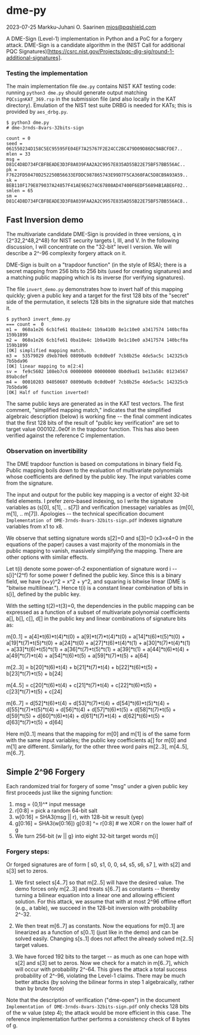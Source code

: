 # dme-py

2023-07-25  Markku-Juhani O. Saarinen  mjos@pqshield.com

A DME-Sign (Level-1) implementation in Python and a PoC for a forgery attack. DME-Sign is a candidate algorithm in the (NIST Call for additional PQC Signatures)[https://csrc.nist.gov/Projects/pqc-dig-sig/round-1-additional-signatures].

###	Testing the implementation

The main implementation file `dme.py` contains NIST KAT testing code: running `python3 dme.py` should generate output matching `PQCsignKAT_369.rsp` in the submission file (and also locally in the KAT directory). Emulation of the NIST test suite DRBG is needed for KATs; this is provided by `aes_drbg.py`.

```
$ python3 dme.py
# dme-3rnds-8vars-32bits-sign

count = 0
seed = 061550234D158C5EC95595FE04EF7A25767F2E24CC2BC479D09D86DC9ABCFDE7..
mlen = 33
msg = D81C4D8D734FCBFBEADE3D3F8A039FAA2A2C9957E835AD55B22E75BF57BB556AC..
pk = F7622FD50470D252250B56633EFDDC987865743E99D7F5CA360FAC5D8CB9A93A59..
sk = BEB110F179E879037A24857F41AE9E6274C67808AD47400F6EDF56894B1ABE6F02..
smlen = 65
sm = D81C4D8D734FCBFBEADE3D3F8A039FAA2A2C9957E835AD55B22E75BF57BB556AC8..
```

##	Fast Inversion demo

The multivariate candidate DME-Sign is provided in three versions, q in {2^32,2^48,2^48} for NIST security targets I, III, and V. In the following discussion, I will concentrate on the "32-bit" level I version. We will describe a 2^-96 complexity forgery attack on it.

DME-Sign is built on a "trapdoor function" (in the style of RSA); there is a secret mapping from 256 bits to 256 bits (used for creating signatures) and a matching public mapping which is its inverse (for verifying signatures).

The file `invert_demo.py` demonstrates how to invert half of this mapping quickly; given a public key and a target for the first 128 bits of the "secret" side of the permutation, it selects 128 bits in the signature side that matches it.
```
$ python3 invert_demo.py 
=== count =  0
m1 =  060a1e26 6cb1fe61 0ba18e4c 1b9a410b 8e1c10e0 a3417574 140bcf0a 159b1899
m2 =  060a1e26 6cb1fe61 0ba18e4c 1b9a410b 8e1c10e0 a3417574 140bcf0a 159b1899
[OK] simplified mapping match.
m3 =  53579029 d9eb70e6 08090a0b 0c0d0e0f 7cb8b25e 4de5ac5c 142325cb 7b5bda96
[OK] linear mapping to m[2:4]
sv =  fe9c5602 108eb7c6 00000000 00000000 0b0d9ad1 be13a58c 01234567 89abcdef
m4 =  00010203 04050607 08090a0b 0c0d0e0f 7cb8b25e 4de5ac5c 142325cb 7b5bda96
[OK] Half of function inverted!
```
The same public keys are generated as in the KAT test vectors. The first comment, "simplified mapping match," indicates that the simplified algebraic description (below) is working fine -- the final comment indicates that the first 128 bits of the result of "public key verification" are set to target value 000102..0e0f in the trapdoor function. This has also been verified against the reference C implementation.


###	Observation on invertibility

The DME trapdoor function is based on computations in binary field Fq. Public mapping boils down to the evaluation of multivariate polynomials whose coefficients are defined by the public key. The input variables come from the signature.

The input and output for the public key mapping is a vector of eight 32-bit field elements. I prefer zero-based indexing, so I write the signature variables as (s[0], s[1], .. s[7]) and verification (message) variables as (m[0], m[1], .. m[7]). Apologies -- the technical specification document `Implementation of DME-3rnds-8vars-32bits-sign.pdf` indexes signature variables from x1 to x8.

We observe that setting signature words s[2]=0 and s[3]=0 (x3=x4=0 in the equations of the paper) causes a vast majority of the monomials in the public mapping to vanish, massively simplifying the mapping. There are other options with similar effects.

Let t(i) denote some power-of-2 exponentiation of signature word i -- s[i]^(2^f) for some power f defined the public key. Since this is a binary field, we have (x+y)^2 = x^2 + y^2, and squaring is bitwise linear (DME is "bitwise multilinear."). Hence t(i) is a constant linear combination of bits in s[i], defined by the public key.

With the setting t(2)=t(3)=0, the dependencies in the public mapping can be expressed as a function of a subset of multivariate polynomial coefficients a[], b[], c[], d[] in the public key and linear combinations of signature bits as:

m[0..1] = a[4]*t(6)*t(4)*t(0) + a[9]*t(7)*t(4)*t(0) + a[14]*t(6)*t(5)*t(0) + a[19]*t(7)*t(5)*t(0) + a[24]*t(0) + a[27]*t(6)*t(4)*t(1) + a[30]*t(7)*t(4)*t(1) +
 a[33]*t(6)*t(5)*t(1) + a[36]*t(7)*t(5)*t(1) + a[39]*t(1) + a[44]*t(6)*t(4) +
 a[49]*t(7)*t(4) + a[54]*t(6)*t(5) + a[59]*t(7)*t(5) + a[64]

m[2..3] = b[20]*t(6)*t(4) + b[21]*t(7)*t(4) + b[22]*t(6)*t(5) + b[23]*t(7)*t(5) + b[24]
 
m[4..5] = c[20]*t(6)*t(4) + c[21]*t(7)*t(4) + c[22]*t(6)*t(5) + c[23]*t(7)*t(5) + c[24]

m[6..7] = d[52]*t(6)*t(4) + d[53]*t(7)*t(4) + d[54]*t(6)*t(5)*t(4) + d[55]*t(7)*t(5)*t(4) + d[56]*t(4) + d[57]*t(6)*t(5) + d[58]*t(7)*t(5) +  d[59]*t(5) + d[60]*t(6)*t(4) + d[61]*t(7)*t(4) + d[62]*t(6)*t(5) + d[63]*t(7)*t(5) + d[64]

Here m[0..1] means that the mapping for m[0] and m[1] is of the same form with the same input variables; the public key coefficients a[] for m[0] and m[1] are different. Similarly, for the other three word pairs m[2..3], m[4..5], m[6..7].

## Simple 2^96 Forgery

Each randomized trial for forgery of some "msg" under a given public key first proceeds just like the signing function:

1. msg = {0,1)^* input message
2. r[0:8] = pick a random 64-bit salt
3. w[0:16] = SHA3(msg || r), with 128-bit w result (yep)
4. g[0:16] = SHA3(w[0:16]) 
   g[0:8] ^= r[0:8]  # we XOR r on the lower half of g
5. We turn 256-bit (w || g} into eight 32-bit target words m[i] 

### Forgery steps:

Or forged signatures are of form [ s0, s1, 0, 0, s4, s5, s6, s7 ], with s[2] and s[3] set to zeros.

1. We first select s[4..7] so that m[2..5] will have the desired value. The demo forces only m[2..3] and treats s[6..7] as constants -- thereby turning a bilinear equation into a linear one and allowing efficient solution. For this attack, we assume that with at most 2^96 offline effort (e.g., a table), we succeed in the 128-bit inversion with probability 2^-32.

2. We then treat m[6..7] as constants. Now the equations for m[0..1] are linearized as a function of s[0..1] (just like in the demo) and can be solved easily. Changing s[s..1] does not affect the already solved m[2..5] target values.

3. We have forced 192 bits to the target -- as much as one can hope with s[2] and s[3] set to zeros. Now we check for a match in m[6..7], which will occur with probability 2^-64. This gives the attack a total success probability of 2^-96, violating the Level-1 claims. There may be much better attacks (by solving the bilinear forms in step 1 algebraically, rather than by brute force)

Note that the description of verification ("dme-open") in the document `Implementation of DME-3rnds-8vars-32bits-sign.pdf` only checks 128 bits of the w value (step 4); the attack would be more efficient in this case. The reference implementation further performs a consistency check of 8 bytes of g.
